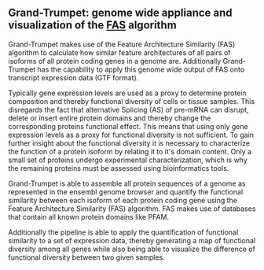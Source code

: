 ## Grand-Trumpet: genome wide appliance and visualization of the [FAS](https://github.com/BIONF/FAS) algorithm

Grand-Trumpet makes use of the Feature Architecture Similarity (FAS) algorithm to calculate how similar feature architectures of all pairs of isoforms of all protein coding genes in a genome are. Additionally Grand-Trumpet has the capability to apply this genome wide output of FAS onto transcript expression data (GTF format).

Typically gene expression levels are used as a proxy to determine protein composition and thereby functional diversity of cells or tissue samples. This disregards the fact that alternative Splicing (AS) of pre-mRNA can disrupt, delete or insert entire protein domains and thereby change the corresponding proteins functional effect. This means that using only gene expression levels as a proxy for functional diversity is not sufficient. To gain further insight about the functional diversity it is necessary to characterize the function of a protein isoform by relating it to it's domain content. Only a small set of proteins undergo experimental characterization, which is why the remaining proteins must be assessed using bioinformatics tools.

Grand-Trumpet is able to assemble all protein sequences of a genome as represented in the ensembl genome browser and quantify the functional similarity between each isoform of each protein coding gene using the Feature Architecture Similarity (FAS) algorithm. FAS makes use of databases that contain all known protein domains like PFAM.

Additionally the pipeline is able to apply the quantification of functional similarity to a set of expression data, thereby generating a map of functional diversity among all genes while also being able to visualize the difference of functional diversity between two given samples.

<!--
Stringtie employs efficient algorithms for transcript structure recovery and abundance estimation from bulk RNA-Seq reads aligned to a reference genome. 
It takes as input spliced alignments in coordinate-sorted SAM/BAM/CRAM format and produces a GTF output which consists of assembled 
transcript structures and their estimated expression levels (FPKM/TPM and base coverage values).

For additional StringTie documentation and the latest official source and binary packages please refer to the official website: <https://ccb.jhu.edu/software/stringtie>

## Obtaining and installing StringTie

Source and binary packages for this software can be directly downloaded from the [Releases](https://github.com/gpertea/stringtie/releases) page for this repository. 
StringTie is compatible with a wide range of Linux and Apple OS systems.
The main program (StringTie) does not have any other library dependencies (besides zlib) and in order to compile it from source it requires
a C++ compiler which supports the C++ 11 standard (GCC 4.8 or newer).

### Building the latest version from the repository 
In order to compile the StringTie source in this GitHub repository the following steps can be taken:
 
```
git clone https://github.com/gpertea/stringtie
cd stringtie
make release
```
During the first run of the above make command a few library dependencies will be downloaded and compiled, but any subsequent stringtie updates (using `git pull`) 
should rebuild much faster.

To complete the installation, the resulting `stringtie` binary can then be copied to a programs directory of choice (preferably one that is in the current shell's  PATH).

Building and installing of StringTie this way should take less than a minute on a regular Linux or Apple MacOS 
desktop.

Note that simply running `make` would produce a less optimized executable which is suitable for debugging 
and runtime checking but that is significantly slower than the optimized version which 
is built by using the `make release` command as instructed above.

### Using pre-compiled (binary) releases
Instead of compiling from source, some users may prefer to download an already compiled binary for Linux 
and Apple MacOS, ready to run. These binary package releases are compiled on older versions of these 
operating systems in order to provide compatibility with a wide range of OS versions not just the most recent distributions. 
These precompiled packages are made available on the <a href="https://github.com/gpertea/stringtie/releases">Releases</a> page for this repository.
Please note that these binary packages do not include the optional [super-reads module](#the-super-reads-module), 
which currently can only be built on Linux machines from the source made available in this repository.

## Running StringTie

The generic command line for the default usage has this format:
```
stringtie [-o <output.gtf>] [other_options] <read_alignments.bam> 
```
The main input of the program (_<read_alignments.bam>_) must be a SAM, BAM or CRAM file with RNA-Seq read 
alignments sorted by their genomic location (for example the `accepted_hits.bam` file produced
by TopHat, or HISAT2 output sorted with `samtools sort` etc.). 

The main output is a GTF file containing the structural definitions of the transcripts assembled by StringTie from the read alignment data. The name of the output file should be specified with the `-o` option. If this `-o` option is not used, the output GTF with the assembled transcripts will be printed to the standard 
output (and can be captured into a file using the `>` output redirect operator).

__Note__: if the `--mix` option is used, StringTie expects two alignment files to be given as positional parameters, in a specific order: the short read alignments must be the first file given while the long read alignments must be the second input file. Both alignment files must be sorted by genomic location.
```
stringtie [-o <output.gtf>] --mix [other_options] <short_read_alns.bam> <long_read_alns.bam> 
```

Note that the command line parser in StringTie allows arbitrary order and mixing of the positional parameters with the other options of the program, so the input alignment files can also precede or be given in between the other options -- the following command line is equivalent to the one above:

```
stringtie <short_read_alns.bam> <long_read_alns.bam> --mix [other_options] [-o <output.gtf>] 
```

### Running StringTie on the provided test/demo data

When building from this source repository, after the program was compiled with `make release` as instructed above, the generated binary can be tested on a small data set with a command like this:
```
make test
```
This will run the included `run_tests.sh` script which downloads a small test data set 
and runs a few simple tests to ensure that the program works and generates the expected output.

If a pre-compiled package is used instead of compiling the program from source, the `run_tests.sh` script is included in the binary package as well and it can be run immediately after unpacking the binary package:

```
tar -xvzf stringtie-2.2.0.Linux_x86_64.tar.gz
cd stringtie-2.2.0.Linux_x86_64
./run_tests.sh
```

These small test/demo data sets can also be downloaded separately as <a href="https://github.com/gpertea/stringtie/raw/test_data/tests.tar.gz">test_data.tar.gz</a> 
along with the source package and pre-compiled packages on the <a href="https://github.com/gpertea/stringtie/releases">Releases</a> 
page of this repository.

The tests can also be run manually as shown below (after changing to the _test_data_ directory, `cd test_data`):

#### Test 1: Input consists of only alignments of short reads
```
stringtie -o short_reads.out.gtf short_reads.bam
```

#### Test 2: Input consists of alignments of short reads and superreads
```
stringtie -o short_reads_and_superreads.out.gtf short_reads_and_superreads.bam
```
    
#### Test 3: Input consists of alignments of long reads
```
stringtie -L -o long_reads.out.gtf long_reads.bam
```
    
#### Test 4: Input consists of alignments of long reads and reference annotation (guides)
```
stringtie -L -G human-chr19_P.gff -o long_reads_guided.out.gtf long_reads.bam
```
#### Test 5: Input consists of alignments of short reads and alignments of long reads (using `--mix` option)
```
stringtie --mix -o mix_reads.out.gtf mix_short.bam mix_long.bam
```

#### Test 6: Input consists of alignments of short reads, alignments of long reads and a reference annotation (guides)
```
stringtie --mix -G mix_guides.gff -o mix_reads_guided.out.gtf mix_short.bam mix_long.bam
```

These tests should complete in several seconds.

For large data sets one can expect up to one hour of processing time. A minimum of 8GB of RAM is recommended for running StringTie on regular size RNA-Seq samples, with 16 GB or more being strongly advised for larger data sets.


### StringTie options

The following optional parameters can be specified (use `-h` or `--help` to get the usage message):

```
 --mix : both short and long read data alignments are provided
        (long read alignments must be the 2nd BAM/CRAM input file)
 --rf : assume stranded library fr-firststrand
 --fr : assume stranded library fr-secondstrand
 -G reference annotation to use for guiding the assembly process (GTF/GFF)
 --conservative : conservative transcript assembly, same as -t -c 1.5 -f 0.05
 --ptf : load point-features from a given 4 column feature file <f_tab>
 -o output path/file name for the assembled transcripts GTF (default: stdout)
 -l name prefix for output transcripts (default: STRG)
 -f minimum isoform fraction (default: 0.01)
 -L long reads processing; also enforces -s 1.5 -g 0 (default:false)
 -R if long reads are provided, just clean and collapse the reads but
    do not assemble
 -m minimum assembled transcript length (default: 200)
 -a minimum anchor length for junctions (default: 10)
 -j minimum junction coverage (default: 1)
 -t disable trimming of predicted transcripts based on coverage
    (default: coverage trimming is enabled)
 -c minimum reads per bp coverage to consider for multi-exon transcript
    (default: 1)
 -s minimum reads per bp coverage to consider for single-exon transcript
    (default: 4.75)
 -v verbose (log bundle processing details)
 -g maximum gap allowed between read mappings (default: 50)
 -M fraction of bundle allowed to be covered by multi-hit reads (default:1)
 -p number of threads (CPUs) to use (default: 1)
 -A gene abundance estimation output file
 -E define window around possibly erroneous splice sites from long reads to
    look out for correct splice sites (default: 25)
 -B enable output of Ballgown table files which will be created in the
    same directory as the output GTF (requires -G, -o recommended)
 -b enable output of Ballgown table files but these files will be 
    created under the directory path given as <dir_path>
 -e only estimate the abundance of given reference transcripts (requires -G)
 --viral : only relevant for long reads from viral data where splice sites
    do not follow consensus (default:false)
 -x do not assemble any transcripts on the given reference sequence(s)
 -u no multi-mapping correction (default: correction enabled)
 --ref/--cram-ref reference genome FASTA file for CRAM input

Transcript merge usage mode: 

  stringtie --merge [Options] { gtf_list | strg1.gtf ...}
With this option StringTie will assemble transcripts from multiple
input files generating a unified non-redundant set of isoforms. In this mode
the following options are available:
  -G <guide_gff>   reference annotation to include in the merging (GTF/GFF3)
  -o <out_gtf>     output file name for the merged transcripts GTF
                    (default: stdout)
  -m <min_len>     minimum input transcript length to include in the merge
                    (default: 50)
  -c <min_cov>     minimum input transcript coverage to include in the merge
                    (default: 0)
  -F <min_fpkm>    minimum input transcript FPKM to include in the merge
                    (default: 1.0)
  -T <min_tpm>     minimum input transcript TPM to include in the merge
                    (default: 1.0)
  -f <min_iso>     minimum isoform fraction (default: 0.01)
  -g <gap_len>     gap between transcripts to merge together (default: 250)
  -i               keep merged transcripts with retained introns; by default
                   these are not kept unless there is strong evidence for them
  -l <label>       name prefix for output transcripts (default: MSTRG)

```

More details about StringTie options can be found in the [online manual](http://ccb.jhu.edu/software/stringtie/index.shtml?t=manual).

## Input files

StringTie takes as input a SAM, BAM or CRAM file sorted by coordinate (genomic location). 
This file should contain spliced RNA-seq read alignments such as the ones produced by TopHat or HISAT2.
TopHat output is already sorted. Unsorted SAM or BAM files generated by other aligners should be sorted using the `samtools` program:
```
samtools sort -o alns.sorted.bam alns.sam
```
The file resulted from the above command (alns.sorted.bam) can be used as input to StringTie. 

Any SAM record with a spliced alignment (i.e. having a read alignment across at least one junction)
should have the `XS` tag to indicate the transcription strand, i.e. the genomic strand from which the RNA that produced
this read originated. TopHat and HISAT2 alignments already include this tag, but if you use
a different read mapper you should check that this tag is also included for spliced alignment
records. STAR aligner should be run with the option `--outSAMstrandField intronMotif` in order to generate this tag.

The `XS` tags are not necessary in the case of long RNA-seq reads aligned with `minimap2` using the `-ax splice` option. `minimap2` adds the `ts` tags to splice alignments to indicate the transcription strand (albeit in a different manner than the `XS` tag), and StringTie can recognize the `ts` tag as well, if the `XS` tag is missing. 
Thus the long read spliced alignments produced by `minimap2` can be also assembled by StringTie (with the option `-L` or 
as the 2nd input file for the `--mix` option).

As explained above, the alignments must be sorted by coordinate before they can be used as input for StringTie.

When CRAM files are used as input, the original reference genomic sequence can be provided with the `--ref` (`--cram-ref`) option 
as a multi-FASTA file with the same chromosome sequences that were used when aligning the reads. This is optional but recommended because StringTie
can better estimate the quality of some spliced alignments (e.g. noticing mismatches around junctions) and that data can be retrieved 
in the case of some CRAM files only when the reference genome sequence is also provided. 

### Reference transcripts (guides)

A reference annotation file in GTF or GFF3 format can be provided to StringTie 
using the `-G` option which can be used as 'guides' for the assembly process. 

When the `-e` option is used (i.e. expression estimation only), this option is required, 
and in that case StringTie will not attempt to assemble the read alignments but instead it will 
only estimate the expression levels of all the transcripts provided in this file

Note that when a reference transcript is fully covered by reads, the original transcript ID from the reference annotation file will be 
shown in StringTie's output record in the _`reference_id`_ GTF attribute. Output transcripts that lack such `reference_id` attribute 
can be considered "novel" transcript structures with respect to the given reference annotation.

## The super-reads module

This optional module can be used to de-novo assemble, align and pre-process
RNA-Seq reads, preparing them to be used as "super-reads" by Stringtie.

More usage information is provided in <a href="https://github.com/gpertea/stringtie/blob/master/SuperReads_RNA/README.md">SuperReads_RNA/README.md</a>.
Quick installation instructions for this module from the source available on this repository (assuming main Stringtie installation was already completed as described above): <!--

```
 cd SuperReads_RNA
 ./install.sh
```

### Using super-reads with Stringtie

After running the super-reads module (see the <a href="https://github.com/gpertea/stringtie/blob/master/SuperReads_RNA/README.md">SuperReads_RNA</a> module documentation for usage details), there 
is a BAM file created which contains sorted alignment for both short reads and super-reads, called *`sr_merge.bam`*, 
created in the selected output directory. This file can be directly given as the main input file
to StringTie as described in the [Running StringTie](#running-stringtie) section above.

Pertea M, Pertea GM, Antonescu CM, Chang TC, Mendell JT  & Salzberg SL [**StringTie enables improved reconstruction of a transcriptome from RNA-seq reads**](http://www.nature.com/nbt/journal/vaop/ncurrent/full/nbt.3122.html), _Nature Biotechnology_ 2015, doi:10.1038/nbt.3122

-->

